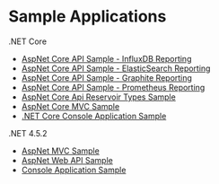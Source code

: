 # Sample Applications

.NET Core

- [AspNet Core API Sample - InfluxDB Reporting](https://github.com/alhardy/AppMetrics.Extensions.InfluxDB/tree/master/sandbox/App.Metrics.InfluxDB.Sandbox)
- [AspNet Core API Sample - ElasticSearch Reporting](https://github.com/alhardy/AppMetrics.Extensions.Elasticsearch/tree/master/sandbox/App.Metrics.Elasticsearch.Sandbox)
- [AspNet Core API Sample - Graphite Reporting](https://github.com/alhardy/AppMetrics.Extensions.Graphite/tree/master/sandbox/App.Metrics.Graphite.Sandbox)
- [AspNet Core API Sample - Prometheus Reporting](https://github.com/alhardy/AppMetrics.Extensions.Prometheus/tree/dev/sandbox/App.Metrics.Prometheus.Sandbox)
- [AspNet Core Api Reservoir Types Sample](https://github.com/alhardy/AppMetrics.Samples/tree/master/src/Reservoirs.Samples)
- [AspNet Core MVC Sample](https://github.com/alhardy/AppMetrics.Samples/tree/master/src/Mvc.Sample)
- [.NET Core Console Application Sample](https://github.com/alhardy/AppMetrics.Samples/tree/master/src/App.Sample)

.NET 4.5.2

- [AspNet MVC Sample](https://github.com/alhardy/AppMetrics.Samples/tree/master/src/Web.Mvc.Net452)
- [AspNet Web API Sample](https://github.com/alhardy/AppMetrics.Samples/tree/master/src/Web.Api.Net452)
- [Console Application Sample](https://github.com/alhardy/AppMetrics.Samples/tree/master/src/Console.Net452)
